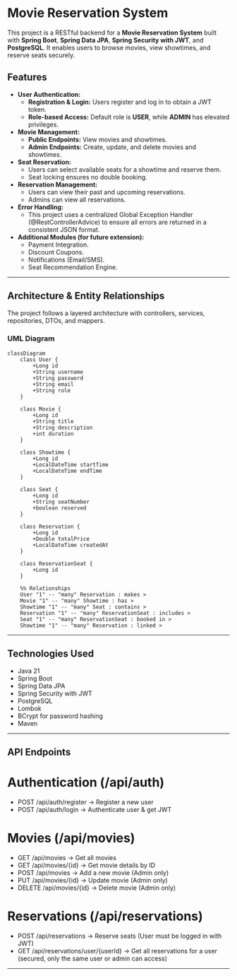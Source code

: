 # Movie Reservation System 

This project is a RESTful backend for a **Movie Reservation System** built with **Spring Boot**, **Spring Data JPA**, **Spring Security with JWT**, and **PostgreSQL**. It enables users to browse movies, view showtimes, and reserve seats securely.  

## Features

- **User Authentication:**
  - **Registration & Login:** Users register and log in to obtain a JWT token.
  - **Role-based Access:** Default role is **USER**, while **ADMIN** has elevated privileges.
- **Movie Management:**
  - **Public Endpoints:** View movies and showtimes.
  - **Admin Endpoints:** Create, update, and delete movies and showtimes.
- **Seat Reservation:**
  - Users can select available seats for a showtime and reserve them.
  - Seat locking ensures no double booking.
- **Reservation Management:**
  - Users can view their past and upcoming reservations.
  - Admins can view all reservations.
- **Error Handling:**
  - This project uses a centralized Global Exception Handler (@RestControllerAdvice) to ensure all errors are returned in a consistent JSON format.
- **Additional Modules (for future extension):**
  - Payment Integration.
  - Discount Coupons.
  - Notifications (Email/SMS).
  - Seat Recommendation Engine.
---

## Architecture & Entity Relationships

The project follows a layered architecture with controllers, services, repositories, DTOs, and mappers.  

### UML Diagram

```mermaid
classDiagram
    class User {
        +Long id
        +String username
        +String password
        +String email
        +String role
    }

    class Movie {
        +Long id
        +String title
        +String description
        +int duration
    }

    class Showtime {
        +Long id
        +LocalDateTime startTime
        +LocalDateTime endTime
    }

    class Seat {
        +Long id
        +String seatNumber
        +boolean reserved
    }

    class Reservation {
        +Long id
        +Double totalPrice
        +LocalDateTime createdAt
    }

    class ReservationSeat {
        +Long id
    }

    %% Relationships
    User "1" -- "many" Reservation : makes >
    Movie "1" -- "many" Showtime : has >
    Showtime "1" -- "many" Seat : contains >
    Reservation "1" -- "many" ReservationSeat : includes >
    Seat "1" -- "many" ReservationSeat : booked in >
    Showtime "1" -- "many" Reservation : linked >
```
-----
## Technologies Used

- Java 21
- Spring Boot
- Spring Data JPA
- Spring Security with JWT
- PostgreSQL
- Lombok
- BCrypt for password hashing
- Maven
---
## API Endpoints

# Authentication (/api/auth)
- POST /api/auth/register → Register a new user
- POST /api/auth/login → Authenticate user & get JWT

# Movies (/api/movies)
- GET /api/movies → Get all movies
- GET /api/movies/{id} → Get movie details by ID
- POST /api/movies → Add a new movie (Admin only)
- PUT /api/movies/{id} → Update movie (Admin only)
- DELETE /api/movies/{id} → Delete movie (Admin only)

# Reservations (/api/reservations)
- POST /api/reservations → Reserve seats (User must be logged in with JWT)
- GET /api/reservations/user/{userId} → Get all reservations for a user (secured, only the same user or admin can access)
-----
